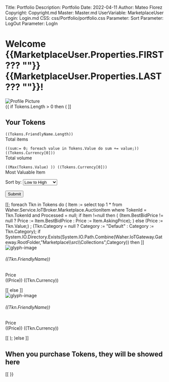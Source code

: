 Title: Portfolio
Description: Portfolio
Date: 2022-04-11
Author: Mateo Florez
Copyright: Copyright.md
Master: Master.md 
UserVariable: MarketplaceUser
Login: Login.md
CSS: css/Portfolio/portfolio.css
Parameter: Sort
Parameter: LogOut
Parameter: LogIn

<div style='display:none'>
{{
	if MarketplaceUser = null then 
	(
	TemporaryRedirect("Login.md?from=Portfolio.md")
	)
	else if LogOut then
	(
		MarketplaceUser := null;
		TemporaryRedirect("Login.md?from=Portfolio.md");
	)
	else if LogIn then(LogIn:=False;)
}}
{{
	Order := empty(Sort) ? "Value" : Str(Sort);
	if Order = "Value ASC" then
		Tokens := select *
		from
			Waher.Service.IoTBroker.NeuroFeatures.Token
		where 
			OwnerJid = MarketplaceUser.Properties.JID
		order by
			Value ASC;
	if Order = "Value DESC" then
		Tokens := select *
		from
			Waher.Service.IoTBroker.NeuroFeatures.Token
		where 
			OwnerJid = MarketplaceUser.Properties.JID
		order by
			Value DESC;
	if Order = "Name ASC" then
		Tokens := select *
		from
			Waher.Service.IoTBroker.NeuroFeatures.Token
		where 
			OwnerJid = MarketplaceUser.Properties.JID
		order by
			FriendlyName ASC;
	if Order = "Name DESC" then
			Tokens := select *
		from
			Waher.Service.IoTBroker.NeuroFeatures.Token
		where 
			OwnerJid = MarketplaceUser.Properties.JID
		order by
			FriendlyName DESC;
	if Order = "Value" then
		Tokens := select *
		from
			Waher.Service.IoTBroker.NeuroFeatures.Token
		where 
			OwnerJid = MarketplaceUser.Properties.JID
		order by
			Value;
	
	LogDebug("Checking if a POST has been made.");
	
	if exists(Posted) then 
	(
		LogDebug("Destroying Marketplaceuser.");
		Destroy(MarketplaceUser);

		LogDebug("Redirecting to login page.");
		TemporaryRedirect("Login.md?from=Portfolio.md");
	)
}} 
</div>
<div class="hero-image">
	<div class="hero-image-gradient"></div>
	<div class="container hero-text">
    	<h1>Welcome {{MarketplaceUser.Properties.FIRST ??? ""}} {{MarketplaceUser.Properties.LAST ??? ""}}!</h1>
		<img class="profile-img" src="{{MarketplaceUser.Attachments[0].BackEndUrl}}" alt="Profile Picture"/>
    </div>
</div>
<div class = "container">
{{
if Tokens.Length > 0 then 
(
]]<div class="container my-4">
<h2>Your Tokens</h3>
		<div class="row row-cols-1 row-cols-4 g-2 g-lg-3 text-start">
			<div class="col-md-2">
				<p class="m-1"><code>((Tokens.FriendlyName.Length))</code></br>Total items</p>
			</div>
			<div class="col-md-2">
				<p class="m-1"><code>((sum:= 0; foreach value in Tokens.Value do sum += value;)) ((Tokens.Currency[0]))</code></br> Total volume</p>
			</div>
			<div class="col-md-2">
				<p class="m-1"><code>((Max(Tokens.Value) )) ((Tokens.Currency[0]))</code></br>Most Valuable Item</p>
			</div>
		</div>
</div>
<div class="container my-4">
	<form action="?Sort=">
		<label for="tokens">Sort by:</label>
		<select name="Sort" id="sort">
		<optgroup label="Price">
			<option value="Value ASC">Low to High</option>
			<option value="Value DESC">High to Low</option>
		</optgroup>
		<optgroup label="Name">
			<option value="Name ASC">Ascending</option>
			<option value="Name DESC">Descending</option>
		</optgroup>
		</select>
		<br><br>
		<input type="submit" value="Submit">
	</form>
</div>
<div class="zone grid-wrapper mt-3">[[;
foreach Tkn in Tokens
do
(
Item := select top 1 * from Waher.Service.IoTBroker.Marketplace.AuctionItem where TokenId = Tkn.TokenId and Processed = null; 
if Item !=null then
	( (Item.BestBidPrice != null ? Price := Item.BestBidPrice : Price := Item.AskingPrice); )
else 
	(Price := Tkn.Value;) ;
(Tkn.Category = null ? Category := "Default" : Category := Tkn.Category);
if System.IO.Directory.Exists(System.IO.Path.Combine(Waher.IoTGateway.Gateway.RootFolder,"Marketplace\\src\\Collections",Category)) then
	]]<div class="shadow card m-2 token_zone" style="width: 13rem;" onclick="location.href='https://((Waher.IoTGateway.Gateway.Domain))/Marketplace/src/Collections/((Category))/PortfolioTokenView.md?TokenId=((Tkn.TokenId))'">
	<img class="card-img-top token-image" src="/Marketplace/src/Collections/((Category))/Images/tokenImage.png"  alt="glyph-image"/>
	<div class= "card-body">
		<h6 class="card-title">((Tkn.FriendlyName))</h6>
		<p class="card-text text-start">Price <br>((Price)) ((Tkn.Currency))</p>
	</div>
	</div>
	[[
else 
	]]<div class="shadow card m-2 token_zone" style="width: 13rem;" onclick="location.href='/Marketplace/src/Collections/Default/PortfolioTokenView.md?TokenId=((Tkn.TokenId))'">
	<img class="card-img-top token-image" src="data:image/png;base64,((Base64Encode(Tkn.Glyph) ))" alt="glyph-image"/>
	<div class= "card-body">
		<h6 class="card-title">((Tkn.FriendlyName))</h6>
		<p class="card-text text-start">Price <br>((Price)) ((Tkn.Currency))</p>
	</div>
	</div>
	[[
);
)else
	]]<div class="container text-center">
		<h2>When you purchase Tokens, they will be showed here</h2>
	</div>
	[[
}}
</div>
</div>